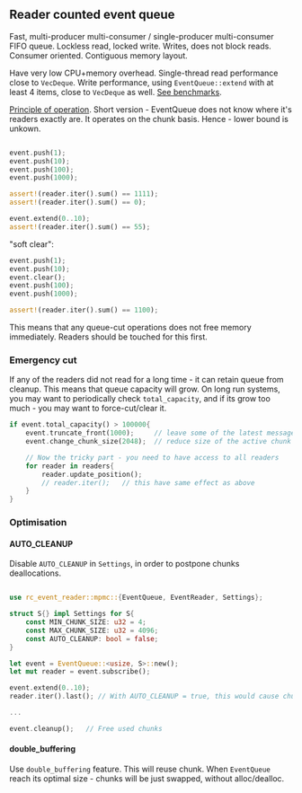 ## Reader counted event queue

Fast, multi-producer multi-consumer / single-producer multi-consumer FIFO queue. Lockless read, locked write. Writes, does not block reads. 
Consumer oriented. Contiguous memory layout.

Have very low CPU+memory overhead. Single-thread read performance close to `VecDeque`. 
Write performance, using `EventQueue::extend` with at least 4 items, close to `VecDeque` as well. [See benchmarks](doc/benchmarks.md).

[Principle of operation](doc/principal-of-operation.md). Short version - EventQueue does not know where it's readers exactly are. 
It operates on the chunk basis. Hence - lower bound is unkown. 

```rust

event.push(1);
event.push(10);
event.push(100);
event.push(1000);

assert!(reader.iter().sum() == 1111);
assert!(reader.iter().sum() == 0);

event.extend(0..10);
assert!(reader.iter().sum() == 55);
```

"soft clear":
```rust
event.push(1);
event.push(10);
event.clear();
event.push(100);
event.push(1000);

assert!(reader.iter().sum() == 1100);
```
This means that any queue-cut operations does not free memory immediately. Readers should be touched for this first.

### Emergency cut

If any of the readers did not read for a long time - it can retain queue from cleanup.
This means that queue capacity will grow. On long run systems, you may want to periodically check `total_capacity`, 
and if its grow too much - you may want to force-cut/clear it.

```rust
if event.total_capacity() > 100000{
    event.truncate_front(1000);     // leave some of the latest messages to read
    event.change_chunk_size(2048);  // reduce size of the active chunk

    // Now the tricky part - you need to have access to all readers
    for reader in readers{
        reader.update_position();
        // reader.iter();   // this have same effect as above
    }
}

```

### Optimisation

#### AUTO_CLEANUP

Disable `AUTO_CLEANUP` in `Settings`, in order to postpone chunks deallocations.

```rust

use rc_event_reader::mpmc::{EventQueue, EventReader, Settings};

struct S{} impl Settings for S{
    const MIN_CHUNK_SIZE: u32 = 4;
    const MAX_CHUNK_SIZE: u32 = 4096;
    const AUTO_CLEANUP: bool = false;
}

let event = EventQueue::<usize, S>::new();
let mut reader = event.subscribe();

event.extend(0..10);
reader.iter().last(); // With AUTO_CLEANUP = true, this would cause chunk deallocation

...

event.cleanup();   // Free used chunks
```
#### double_buffering

Use `double_buffering` feature. This will reuse chunk. When `EventQueue` reach its optimal size - chunks will be just swapped,
without alloc/dealloc.